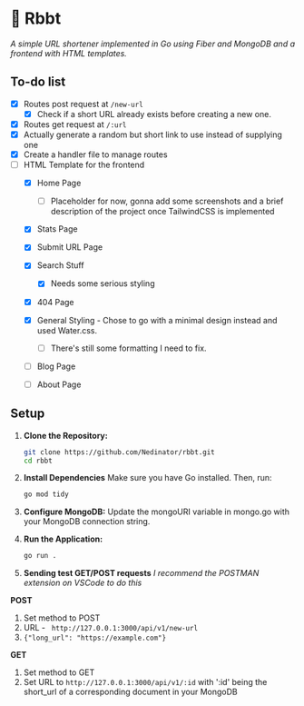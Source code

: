 # 🐸 Rbbt
*A simple URL shortener implemented in Go using Fiber and MongoDB and a frontend with HTML templates.*

## To-do list

- [x] Routes post request at `/new-url`
    - [x] Check if a short URL already exists before creating a new one.
- [x] Routes get request at `/:url`
- [x] Actually generate a random but short link to use instead of supplying one
- [x] Create a handler file to manage routes
- [ ] HTML Template for the frontend
    - [x] Home Page
        - [ ] Placeholder for now, gonna add some screenshots and a brief description of the project once TailwindCSS is implemented
    - [x] Stats Page
    - [x] Submit URL Page
    - [x] Search Stuff
        - [x] Needs some serious styling
    - [x] 404 Page
    - [x] General Styling - Chose to go with a minimal design instead and used Water.css.
        - [ ] There's still some formatting I need to fix.
    - [ ] Blog Page
    - [ ] About Page



## Setup

1. **Clone the Repository:**

   ```bash
   git clone https://github.com/Nedinator/rbbt.git
   cd rbbt
   ```

2. **Install Dependencies**
    Make sure you have Go installed. Then, run:
    ```bash
    go mod tidy
    ```

3. **Configure MongoDB:**
    Update the mongoURI variable in mongo.go with your MongoDB connection string.


4. **Run the Application:**

    ```bash
    go run .
    ```
5. **Sending test GET/POST requests**
*I recommend the POSTMAN extension on VSCode to do this*

**POST**
1. Set method to POST
2. URL - ` http://127.0.0.1:3000/api/v1/new-url`
3. `{"long_url": "https://example.com"}`

**GET**

1. Set method to GET
2. Set URL to `http://127.0.0.1:3000/api/v1/:id` with ':id' being the short_url of a corresponding document in your MongoDB
